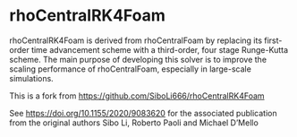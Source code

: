 # rhoCentralRK4Foam
    
rhoCentralRK4Foam is derived from rhoCentralFoam by replacing its first-order time advancement scheme with a third-order, four stage Runge-Kutta scheme. The main purpose of developing this solver is to improve the scaling performance of rhoCentralFoam, especially in large-scale simulations.


This is a fork from https://github.com/SiboLi666/rhoCentralRK4Foam

See https://doi.org/10.1155/2020/9083620 for the associated publication from the original authors Sibo Li, Roberto Paoli and Michael D’Mello
